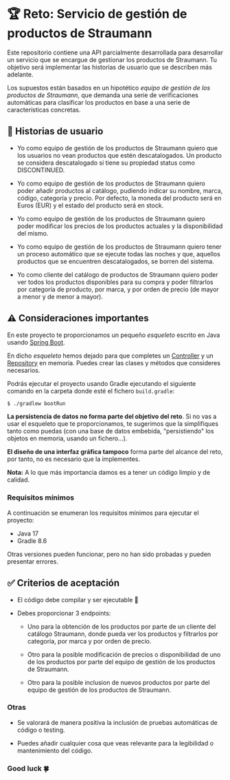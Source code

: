 # :trophy: Reto: Servicio de gestión de productos de Straumann

Este repositorio contiene una API parcialmente desarrollada para desarrollar un servicio que se encargue de gestionar los productos de Straumann. Tu objetivo será implementar las historias de usuario que se describen más adelante.

Los supuestos están basados en un hipotético _equipo de gestión de los productos de Straumann_, que demanda una serie de verificaciones automáticas para clasificar los productos en base a una serie de características concretas.

## :pencil: Historias de usuario

- Yo como equipo de gestión de los productos de Straumann quiero que los usuarios no vean productos que estén descatalogados. Un producto se considera descatalogado si tiene su propiedad status como DISCONTINUED.

- Yo como equipo de gestión de los productos de Straumann quiero poder añadir productos al catálogo, pudiendo indicar su nombre, marca, código, categoría y precio. Por defecto, la moneda del producto será en Euros (EUR) y el estado del producto será en stock.

- Yo como equipo de gestión de los productos de Straumann quiero poder modificar los precios de los productos actuales y la disponibilidad del mismo.

- Yo como equipo de gestión de los productos de Straumann quiero tener un proceso automático que se ejecute todas las noches y que, aquellos productos que se encuentren descatalogados, se borren del sistema.

- Yo como cliente del catálogo de productos de Straumann quiero poder ver todos los productos disponibles para su compra y poder filtrarlos por categoría de producto, por marca, y por orden de precio (de mayor a menor y de menor a mayor).

## :warning: Consideraciones importantes

En este proyecto te proporcionamos un pequeño _esqueleto_ escrito en Java usando [Spring Boot](https://spring.io/projects/spring-boot).

En dicho _esqueleto_ hemos dejado para que completes un [Controller](https://docs.spring.io/spring-framework/docs/current/javadoc-api/org/springframework/stereotype/Controller.html) y un [Repository](https://docs.spring.io/spring-framework/docs/current/javadoc-api/org/springframework/stereotype/Repository.html) en memoria. Puedes crear las clases y métodos que consideres necesarios.

Podrás ejecutar el proyecto usando Gradle ejecutando el siguiente comando en la carpeta donde esté el fichero `build.gradle`:

```bash
$ ./gradlew bootRun
```

**La persistencia de datos no forma parte del objetivo del reto**. Si no vas a usar el esqueleto que te proporcionamos, te sugerimos que la simplifiques tanto como puedas (con una base de datos embebida, "persistiendo" los objetos en memoria, usando un fichero...).

**El diseño de una interfaz gráfica tampoco** forma parte del alcance del reto, por tanto, no es necesario que la implementes.

**Nota:** A lo que más importancia damos es a tener un código limpio y de calidad.

### Requisitos mínimos

A continuación se enumeran los requisitos mínimos para ejecutar el proyecto:

- Java 17
- Gradle 8.6

Otras versiones pueden funcionar, pero no han sido probadas y pueden presentar errores.

## :white_check_mark: Criterios de aceptación

- El código debe compilar y ser ejecutable :dancer:

- Debes proporcionar 3 endpoints:

  - Uno para la obtención de los productos por parte de un cliente del catálogo Straumann, donde pueda ver los productos y filtrarlos por categoría, por marca y por orden de precio.

  - Otro para la posible modificación de precios o disponibilidad de uno de los productos por parte del equipo de gestión de los productos de Straumann.

  - Otro para la posible inclusion de nuevos productos por parte del equipo de gestión de los productos de Straumann.

### Otras

- Se valorará de manera positiva la inclusión de pruebas automáticas de código o testing.

- Puedes añadir cualquier cosa que veas relevante para la legibilidad o mantenimiento del código.

### Good luck :four_leaf_clover:
